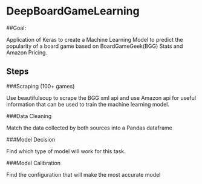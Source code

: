 # DeepBoardGameLearning

##Goal:

Application of Keras to create a Machine Learning Model to predict the popularity of a board game based on BoardGameGeek(BGG) Stats and Amazon Pricing.

## Steps 

###Scraping (100+ games)

Use beautifulsoup to scrape the BGG xml api and use Amazon api for useful information that can be used to train the machine learning model.

###Data Cleaning

Match the data collected by both sources into a Pandas dataframe

###Model Decision

Find which type of model will work for this task.

###Model Calibration

Find the configuration that will make the most accurate model
